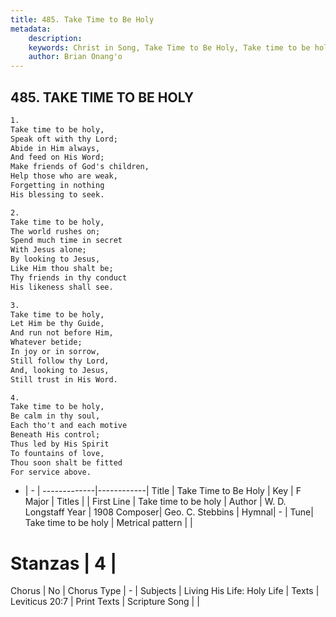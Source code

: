 ```yaml
---
title: 485. Take Time to Be Holy
metadata:
    description: 
    keywords: Christ in Song, Take Time to Be Holy, Take time to be holy, 
    author: Brian Onang'o
---
```



## 485. TAKE TIME TO BE HOLY

```txt
1.
Take time to be holy,
Speak oft with thy Lord;
Abide in Him always,
And feed on His Word;
Make friends of God's children,
Help those who are weak,
Forgetting in nothing
His blessing to seek.

2.
Take time to be holy,
The world rushes on;
Spend much time in secret
With Jesus alone;
By looking to Jesus,
Like Him thou shalt be;
Thy friends in thy conduct
His likeness shall see.

3.
Take time to be holy,
Let Him be thy Guide,
And run not before Him,
Whatever betide;
In joy or in sorrow,
Still follow thy Lord,
And, looking to Jesus,
Still trust in His Word.

4.
Take time to be holy,
Be calm in thy soul,
Each tho't and each motive
Beneath His control;
Thus led by His Spirit
To fountains of love,
Thou soon shalt be fitted
For service above.
```

- |   -  |
-------------|------------|
Title | Take Time to Be Holy |
Key | F Major |
Titles |  |
First Line | Take time to be holy |
Author | W. D. Longstaff
Year | 1908
Composer| Geo. C. Stebbins |
Hymnal|  - |
Tune| Take time to be holy |
Metrical pattern | |
# Stanzas | 4 |
Chorus | No |
Chorus Type | - |
Subjects | Living His Life: Holy Life |
Texts | Leviticus 20:7 |
Print Texts | 
Scripture Song |  |
  
